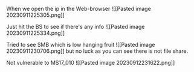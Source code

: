 When we open the ip in the Web-browser
![[Pasted image 20230911225305.png]]


Just hit the BS to see if there's any info 
![[Pasted image 20230911225334.png]]

Tried to see SMB which is low hanging fruit
![[Pasted image 20230911230706.png]]
but no luck as you can see there is not file share.

Not vulnerable to MS17_010
![[Pasted image 20230912231622.png]]

